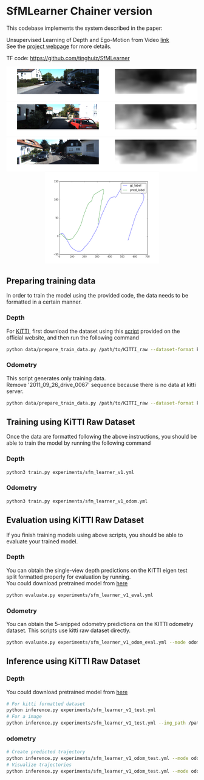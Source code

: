 # SfMLearner Chainer version
This codebase implements the system described in the paper:

Unsupervised Learning of Depth and Ego-Motion from Video [link](https://people.eecs.berkeley.edu/~tinghuiz/projects/SfMLearner/)  
See the [project webpage](https://people.eecs.berkeley.edu/~tinghuiz/projects/SfMLearner/) for more details.

TF code: https://github.com/tinghuiz/SfMLearner

<p align="center">
<img src="./imgs/output_1.png"/>  
<img src="./imgs/output_2.png"/>  
<img src="./imgs/output_3.png"/>  
<img src="./imgs/odom_10.png" width=300, height=240/>
</p>

## Preparing training data
In order to train the model using the provided code, the data needs to be formatted in a certain manner.

### Depth
For [KiTTI](http://www.cvlibs.net/datasets/kitti/raw_data.php), first download the dataset using this [script](http://www.cvlibs.net/download.php?file=raw_data_downloader.zip) provided on the official website, and then run the following command
```bash
python data/prepare_train_data.py /path/to/KITTI_raw --dataset-format kitti_raw --static-frames ./data/static_frames.txt  --dump-root /path/to/KITTI_formatted --height 128 --width 416 --num-threads 8
```

### Odometry
This script generates only training data.  
Remove '2011_09_26_drive_0067' sequence because there is no data at kitti server.
```bash
python data/prepare_train_data.py /path/to/KITTI_raw --dataset-format kitti_odom --static-frames ./data/static_frames.txt  --dump-root /path/to/KITTI_formatted --height 128 --width 416 --num-threads 8
```

## Training using KiTTI Raw Dataset
Once the data are formatted following the above instructions, you should be able to train the model by running the following command

### Depth
```bash
python3 train.py experiments/sfm_learner_v1.yml
```

### Odometry
```bash
python3 train.py experiments/sfm_learner_v1_odom.yml
```

## Evaluation using KiTTI Raw Dataset
If you finish training models using above scripts, you should be able to evaluate your trained model.

### Depth
You can obtain the single-view depth predictions on the KITTI eigen test split formatted properly for evaluation by running.  
You could download pretrained model from [here](https://www.dropbox.com/s/i42vo9u0ns4ibcp/exp02smooth01.npz)
```bash
python evaluate.py experiments/sfm_learner_v1_eval.yml
```

### Odometry
You can obtain the 5-snipped odometry predictions on the KITTI odometry dataset. This scripts use kitti raw dataset directly.
```bash
python evaluate.py experiments/sfm_learner_v1_odom_eval.yml --mode odom
```

## Inference using KiTTI Raw Dataset
### Depth
You could download pretrained model from [here](https://www.dropbox.com/s/i42vo9u0ns4ibcp/exp02smooth01.npz)
```bash
# For kitti formatted dataset
python inference.py experiments/sfm_learner_v1_test.yml
# For a image
python inference.py experiments/sfm_learner_v1_test.yml --img_path /path/to/img --save 1 --width 416 --height 128
```

### odometry
```bash
# Create predicted trajectory
python inference.py experiments/sfm_learner_v1_odom_test.yml --mode odom
# Visualize trajectories
python inference.py experiments/sfm_learner_v1_odom_test.yml --mode odom --gt_file ./kitti_eval/pose_data/ground_truth/10_full.txt --pred_file ./test.txt
```
